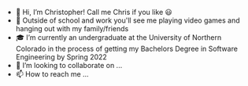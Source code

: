 - 👋 Hi, I’m Christopher! Call me Chris if you like :smiley:
- 👀 Outside of school and work you'll see me playing video games and hanging out with my family/friends
- :mortar_board: I’m currently an undergraduate at the University of Northern Colorado in the process of getting my Bachelors Degree in Software Engineering by Spring 2022
- 💞️ I’m looking to collaborate on ...
- 📫 How to reach me ...

<!---
cgaona1/cgaona1 is a ✨ special ✨ repository because its `README.md` (this file) appears on your GitHub profile.
You can click the Preview link to take a look at your changes.
--->
